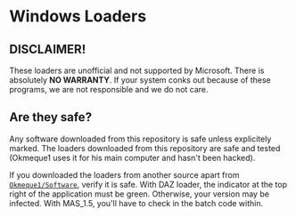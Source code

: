 # Windows Loaders

## DISCLAIMER!

These loaders are unofficial and not supported by Microsoft. There is absolutely **NO WARRANTY**. If your system conks out because of these programs, we are not responsible and we do not care.

## Are they safe?

Any software downloaded from this repository is safe unless explicitely marked. The loaders downloaded from this repository are safe and tested (Okmeque1 uses it for his main computer and hasn't been hacked).

If you downloaded the loaders from another source apart from [`Okmeque1/Software`](https://github.com/Okmeque1/Software), verify it is safe. With DAZ loader, the indicator at the top right of the application must be green. Otherwise, your version may be infected. With MAS_1.5, you'll have to check in the batch code within.
                                                                                                                                                                                           
                                                                                                                                                                                           
